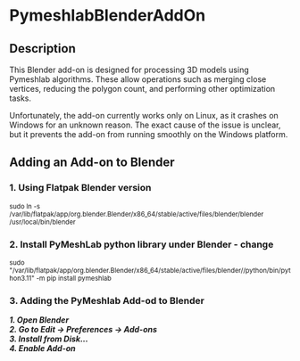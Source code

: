 # PymeshlabBlenderAddOn

## Description
This Blender add-on is designed for processing 3D models using Pymeshlab algorithms. These allow operations such as merging close vertices, reducing the polygon count, and performing other optimization tasks.

Unfortunately, the add-on currently works only on Linux, as it crashes on Windows for an unknown reason. The exact cause of the issue is unclear, but it prevents the add-on from running smoothly on the Windows platform.

## Adding an Add-on to Blender
### 1. Using Flatpak Blender version 
<sub> sudo ln -s /var/lib/flatpak/app/org.blender.Blender/x86_64/stable/active/files/blender/blender /usr/local/bin/blender </sub>
### 2. Install PyMeshLab python library under Blender - change <Blender version>
<sup> sudo "/var/lib/flatpak/app/org.blender.Blender/x86_64/stable/active/files/blender/<Blender version>/python/bin/python3.11" -m pip install pymeshlab </sup>
### 3. Adding the PyMeshlab Add-od to Blender
***1. Open Blender***\
***2. Go to Edit -> Preferences -> Add-ons***\
***3. Install from Disk...***\
***4. Enable Add-on***
